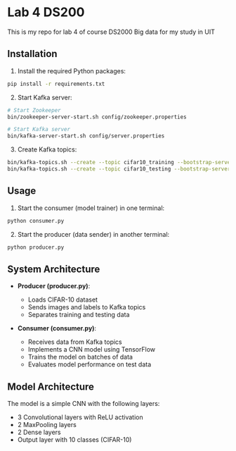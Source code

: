 # Lab 4 DS200

This is my repo for lab 4 of course DS2000 Big data for my study in UIT

## Installation

1. Install the required Python packages:

```bash
pip install -r requirements.txt
```

2. Start Kafka server:

```bash
# Start Zookeeper
bin/zookeeper-server-start.sh config/zookeeper.properties

# Start Kafka server
bin/kafka-server-start.sh config/server.properties
```

3. Create Kafka topics:

```bash
bin/kafka-topics.sh --create --topic cifar10_training --bootstrap-server localhost:9092 --partitions 1 --replication-factor 1
bin/kafka-topics.sh --create --topic cifar10_testing --bootstrap-server localhost:9092 --partitions 1 --replication-factor 1
```

## Usage

1. Start the consumer (model trainer) in one terminal:

```bash
python consumer.py
```

2. Start the producer (data sender) in another terminal:

```bash
python producer.py
```

## System Architecture

- **Producer (producer.py)**:

  - Loads CIFAR-10 dataset
  - Sends images and labels to Kafka topics
  - Separates training and testing data

- **Consumer (consumer.py)**:
  - Receives data from Kafka topics
  - Implements a CNN model using TensorFlow
  - Trains the model on batches of data
  - Evaluates model performance on test data

## Model Architecture

The model is a simple CNN with the following layers:

- 3 Convolutional layers with ReLU activation
- 2 MaxPooling layers
- 2 Dense layers
- Output layer with 10 classes (CIFAR-10)
